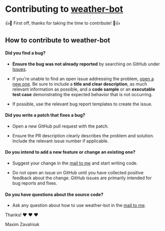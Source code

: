 # Contributing to [weather-bot](https://github.com/mezgoodle/weather-bot)

:+1::tada: First off, thanks for taking the time to contribute! :tada::+1:

## How to contribute to weather-bot

#### **Did you find a bug?**

* **Ensure the bug was not already reported** by searching on GitHub under [Issues](https://github.com/mezgoodle/weather-bot/issues).

* If you're unable to find an open issue addressing the problem, [open a new one](https://github.com/mezgoodle/weather-bot/issues/new). Be sure to include a **title and clear description**, as much relevant information as possible, and a **code sample** or an **executable test case** demonstrating the expected behavior that is not occurring.

* If possible, use the relevant bug report templates to create the issue.

#### **Did you write a patch that fixes a bug?**

* Open a new GitHub pull request with the patch.

* Ensure the PR description clearly describes the problem and solution. Include the relevant issue number if applicable.

#### **Do you intend to add a new feature or change an existing one?**

* Suggest your change in the [mail to me](mailto:mezgoodle@gmail.com) and start writing code.

* Do not open an issue on GitHub until you have collected positive feedback about the change. GitHub issues are primarily intended for bug reports and fixes.

#### **Do you have questions about the source code?**

* Ask any question about how to use weather-bot in the [mail to me](mailto:mezgoodle@gmail.com).

Thanks! :heart: :heart: :heart:

Maxim Zavalniuk
